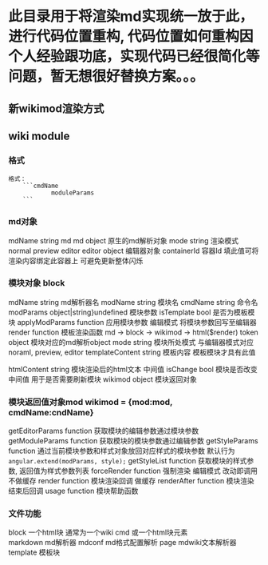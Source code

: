 
# 此目录用于将渲染md实现统一放于此， 进行代码位置重构, 代码位置如何重构因个人经验跟功底，实现代码已经很简化等问题，暂无想很好替换方案。。。



## 新wikimod渲染方式
## wiki module 

### 格式
```
格式：
    ```cmdName                          
	        moduleParams
	```
```

### md对象
mdName string md
md object 原生的md解析对象
mode string 渲染模式 normal preview editor
editor object 编辑器对象
containerId 容器Id 填此值可将渲染内容绑定此容器上 可避免更新整体闪烁

### 模块对象 block
mdName string md解析器名
modName string 模块名
cmdName string 命令名
modParams object|string}undefined 模块参数
isTemplate bool 是否为模板模块
applyModParams function 应用模块参数 编辑模式 将模块参数回写至编辑器
render function 模板渲染函数  md -> block -> wikimod -> html($render)
token object 模块对应的md解析object
mode string 模块所处模式 与编辑器模式对应  noraml, preview, editor 
templateContent string 模板内容 模板模块才具有此值

htmlContent string 模块渲染后的html文本 中间值
isChange bool 模块是否改变 中间值 用于是否需要刷新模块
wikimod object 模块返回对象

### 模块返回值对象mod wikimod = {mod:mod, cmdName:cndName}
getEditorParams function  获取模块的编辑参数通过模块参数
getModuleParams function  获取模块的模块参数通过编辑参数
getStyleParams function 通过当前模块参数和样式对象放回对应样式的模块参数 默认行为`angular.extend(modParams, style);`
getStyleList function 获取模块的样式参数, 返回值为样式参数列表
forceRender function 强制渲染 编辑模式 改动即调用 不做缓存 
render function 模块渲染回调 做缓存
renderAfter function 模块渲染结束后回调
usage function 模块帮助函数


### 文件功能
block 一个html块 通常为一个wiki cmd 或一个html块元素   
markdown  md解析器
mdconf  md格式配置解析
page mdwiki文本解析器
template 模板块
